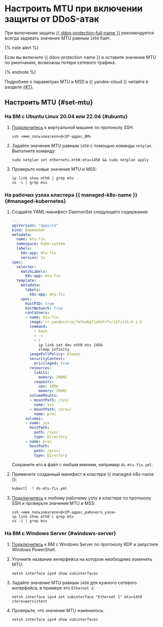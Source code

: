 # Настроить MTU при включении защиты от DDoS-атак

При включении защиты [{{ ddos-protection-full-name }}](./enable-ddos-protection.md) рекомендуется всегда задавать значение MTU равным `1450` байт.

{% note alert %}

Если вы включите {{ ddos-protection-name }} и оставите значение MTU по умолчанию, возможны потери сетевого трафика.

{% endnote %}

Подробнее о параметрах MTU и MSS в {{ yandex-cloud }} читайте в разделе [{#T}](../concepts/mtu-mss.md).

## Настроить MTU {#set-mtu}

### На ВМ с Ubuntu Linux 20.04 или 22.04 {#ubuntu}

1. [Подключитесь](../../compute/operations/vm-connect/ssh.md) к виртуальной машине по протоколу SSH:

   ```
   ssh <имя_пользователя>@<IP-адрес_ВМ>
   ```

1. Задайте значение MTU равным `1450` с помощью команды `netplan`. Выполните команду:

   ```
   sudo netplan set ethernets.eth0.mtu=1450 && sudo netplan apply
   ```

1. Проверьте новые значения MTU и MSS:

   ```
   ip link show eth0 | grep mtu
   ss -i | grep mss
   ```

### На рабочих узлах кластера {{ managed-k8s-name }} {#managed-kubernetes}

1. Создайте YAML-манифест DaemonSet следующего содержания:

   ```yml
   ---
   apiVersion: "apps/v1"
   kind: DaemonSet
   metadata:
     name: mtu-fix
     namespace: kube-system
     labels:
       k8s-app: mtu-fix
       version: 1v
   spec:
     selector:
       matchLabels:
         k8s-app: mtu-fix
     template:
       metadata:
         labels:
           k8s-app: mtu-fix
       spec:
         hostPID: true
         hostNetwork: true
         containers:
         - name: mtu-fix
           image: cr.yandex/crpjfmfou6gflobbfvfv/ipfixik:0.1.0
           command:
             - bash
             - -c
             - |
               ip link set dev eth0 mtu 1450
               sleep infinity
           imagePullPolicy: Always
           securityContext:
             privileged: true
           resources:
             limits:
               memory: 200Mi
             requests:
               cpu: 100m
               memory: 200Mi          
           volumeMounts:
           - mountPath: /sys/
             name: sys
           - mountPath: /proc/
             name: proc
         volumes:
         - name: sys
           hostPath:
             path: /sys/
             type: Directory
         - name: proc
           hostPath:
             path: /proc/
             type: Directory
   ```
    
   Сохраните его в файл с любым именем, например `ds-mtu-fix.yml`.

1. Примените созданный манифест в кластере {{ managed-k8s-name }}:

   ```bash
   kubectl -f ds-mtu-fix.yml
   ```

1. [Подключитесь](../../managed-kubernetes/operations/node-connect-ssh.md) к любому рабочему узлу в кластере по протоколу SSH и проверьте значения MTU и MSS:

   ```
   ssh <имя_пользователя>@<IP-адрес_рабочего_узла>
   ip link show eth0 | grep mtu
   ss -i | grep mss
   ```

### На ВМ с Windows Server {#windows-server}

1. [Подключитесь](../../compute/operations/vm-connect/rdp.md) к ВМ с Windows Server по протоколу RDP и запустите Windows PowerShell.

1. Уточните название интерфейса на котором необходимо изменить MTU:

   ```
   netsh interface ipv4 show subinterfaces
   ```

1. Задайте значение MTU равным `1450` для нужного сетевого интерфейса, в примере это `Ethernet 2`:

   ```
   netsh interface ipv4 set subinterface "Ethernet 2" mtu=1450 store=persistent
   ```

1. Проверьте, что значение MTU изменилось:

   ```
   netsh interface ipv4 show subinterfaces
   ```
